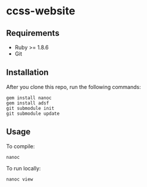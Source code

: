 ccss-website
============

## Requirements
  * Ruby >= 1.8.6
  * Git

## Installation
After you clone this repo, run the following commands:
```
gem install nanoc
gem install adsf
git submodule init
git submodule update
```

## Usage

To compile:
```
nanoc
```

To run locally:
```
nanoc view
```
